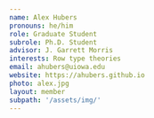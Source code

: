 ```yaml
---
name: Alex Hubers
pronouns: he/him
role: Graduate Student
subrole: Ph.D. Student
advisor: J. Garrett Morris
interests: Row type theories
email: ahubers@uiowa.edu
website: https://ahubers.github.io
photo: alex.jpg
layout: member
subpath: '/assets/img/'
---
```

<!-- Write anything else here and it will be printed. -->
